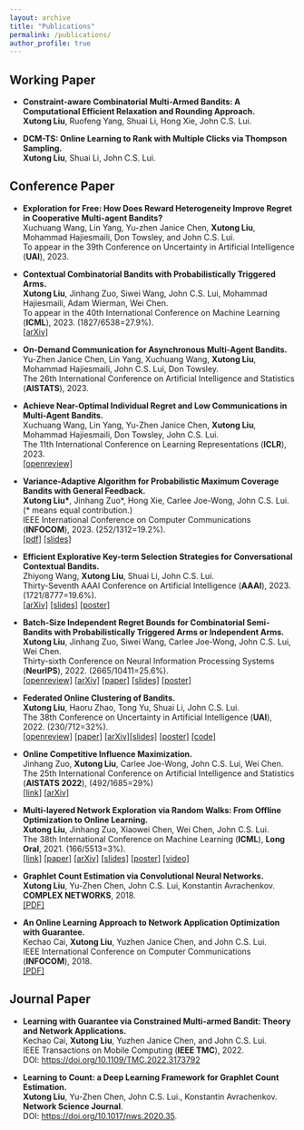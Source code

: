 ```yaml
---
layout: archive
title: "Publications"
permalink: /publications/
author_profile: true
---
```


Working Paper
------

- **Constraint-aware Combinatorial Multi-Armed Bandits: A Computational Efficient Relaxation and Rounding Approach.** <br>
**Xutong Liu**, Ruofeng Yang, Shuai Li, Hong Xie, John C.S. Lui.

- **DCM-TS: Online Learning to Rank with Multiple Clicks via Thompson Sampling.**<br>
**Xutong Liu**, Shuai Li, John C.S. Lui.

Conference Paper
------
- **Exploration for Free: How Does Reward Heterogeneity Improve Regret in Cooperative Multi-agent Bandits?** <br>
Xuchuang Wang, Lin Yang, Yu-zhen Janice Chen, **Xutong Liu**, Mohammad Hajiesmaili, Don Towsley, and John C.S. Lui. <br>
To appear in the 39th Conference on Uncertainty in Artificial Intelligence (**UAI**), 2023. <br>

- **Contextual Combinatorial Bandits with Probabilistically Triggered Arms.** <br>
**Xutong Liu**, Jinhang Zuo, Siwei Wang, John C.S. Lui, Mohammad Hajiesmaili, Adam Wierman, Wei Chen.<br>
To appear in the 40th International Conference on Machine Learning (**ICML**), 2023. (1827/6538=27.9%).<br>
[[arXiv]](https://arxiv.org/abs/2303.17110)


- **On-Demand Communication for Asynchronous Multi-Agent Bandits.** <br>
Yu-Zhen Janice Chen, Lin Yang, Xuchuang Wang, **Xutong Liu**, Mohammad Hajiesmaili, John C.S. Lui, Don Towsley.<br>
The 26th International Conference on Artificial Intelligence and Statistics (**AISTATS**), 2023.<br>


- **Achieve Near-Optimal Individual Regret and Low Communications in Multi-Agent Bandits.** <br>
Xuchuang Wang, Lin Yang, Yu-Zhen Janice Chen, **Xutong Liu**, Mohammad Hajiesmaili, Don Towsley, John C.S. Lui.<br>
The 11th International Conference on Learning Representations (**ICLR**), 2023.<br>
[[openreview]](https://openreview.net/forum?id=QTXKTXJKIh)

- **Variance-Adaptive Algorithm for Probabilistic Maximum Coverage Bandits with General Feedback.** <br>
**Xutong Liu\***, Jinhang Zuo\*, Hong Xie, Carlee Joe-Wong, John C.S. Lui. (\* means equal contribution.)<br>
IEEE International Conference on Computer Communications (**INFOCOM**), 2023. (252/1312=19.2%).<br>
[[pdf]](https://mycuhk-my.sharepoint.com/:b:/g/personal/1155098137_link_cuhk_edu_hk/EYqYaVWuH7RBr5BtYTcgA9sBj2cuj9nWRJqDb4VEZBT9mw?e=nGUKaI)
[[slides]](https://mycuhk-my.sharepoint.com/:b:/g/personal/1155098137_link_cuhk_edu_hk/EYBJCDGWJDlKgAqnQYlm7MMB7tPZ4WTp6figrXV0EDLHpg?e=c5aGz2)


- **Efficient Explorative Key-term Selection Strategies for Conversational Contextual Bandits.**<br>
Zhiyong Wang, **Xutong Liu**, Shuai Li, John C.S. Lui.<br>
Thirty-Seventh AAAI Conference on Artificial Intelligence (**AAAI**), 2023. (1721/8777=19.6%).<br>
[[arXiv]](https://arxiv.org/abs/2303.00315)
[[slides]](https://mycuhk-my.sharepoint.com/:b:/g/personal/1155098137_link_cuhk_edu_hk/Eclt0Jj9CTZNgo7Z3NKtnN8Bquz6_rEy9D5mefsg26JdGQ?e=byKehg)
[[poster]](https://mycuhk-my.sharepoint.com/:b:/g/personal/1155098137_link_cuhk_edu_hk/ERXzE9KnBWxKk1S5hZYaT5IBrnt5_0RS31sQNgHMoQkeqA?e=f3Edfn)

- **Batch-Size Independent Regret Bounds for Combinatorial Semi-Bandits with Probabilistically Triggered Arms or Independent Arms.**<br>
**Xutong Liu**, Jinhang Zuo, Siwei Wang, Carlee Joe-Wong, John C.S. Lui, Wei Chen.<br>
Thirty-sixth Conference on Neural Information Processing Systems (**NeurIPS**), 2022. (2665/10411=25.6%).<br>
[[openreview]](https://openreview.net/forum?id=6hzH8pohyPY&referrer=%5Bthe%20profile%20of%20Xutong%20Liu%5D(%2Fprofile%3Fid%3D~Xutong_Liu1))
[[arXiv]](https://arxiv.org/abs/2208.14837) 
[[paper]](https://mycuhk-my.sharepoint.com/:b:/g/personal/1155098137_link_cuhk_edu_hk/EZRAy5Hb_7hPsyNqu3riOuYByO02k5YCv3Ygy8EMIFrOyA?e=cugQLE)
[[slides]](https://mycuhk-my.sharepoint.com/:b:/g/personal/1155098137_link_cuhk_edu_hk/Ean0PkfNnwNDg23cGZNLoRkBWF5kXd0zThviP_QsJQStIQ?e=bdMohQ)
[[poster]](https://mycuhk-my.sharepoint.com/:b:/g/personal/1155098137_link_cuhk_edu_hk/EQxJVhpK0b5HhL7myGALkFQBfatSRtDhZJ7qfoAVsnrs3w?e=SjAuDS)


- **Federated Online Clustering of Bandits.**<br>
**Xutong Liu**, Haoru Zhao, Tong Yu, Shuai Li, John C.S. Lui.<br>
The 38th Conference on Uncertainty in Artificial Intelligence (**UAI**), 2022. (230/712=32%).<br>
[[openreview]](https://openreview.net/forum?id=rKUgiU8iqeq)
[[paper]](https://mycuhk-my.sharepoint.com/:b:/g/personal/1155098137_link_cuhk_edu_hk/EauadOh7FsZAoE_tutVVmJEBio97Me5QChl-SmYUnGeLWw?e=7eKVyI)
[[arXiv]](https://arxiv.org/abs/2208.14865)[[slides]](https://mycuhk-my.sharepoint.com/:b:/g/personal/1155098137_link_cuhk_edu_hk/ERAW3_6n1BBJnVglYqu92E0BhU0tZfCczwvrJjUZdLqn5Q?e=XIa6Lq) 
[[poster]](https://mycuhk-my.sharepoint.com/:b:/g/personal/1155098137_link_cuhk_edu_hk/EVCWIpmaXrdKg5q8U7XcD0UBcsH65ueCag_U-grR58PCgA?e=d0i4Yx) 
[[code]](https://github.com/ZhaoHaoRu/Federated-Clustering-of-Bandits)

- **Online Competitive Influence Maximization.** <br>
Jinhang Zuo, **Xutong Liu**, Carlee Joe-Wong, John C.S. Lui, Wei Chen. <br>
The 25th International Conference on Artificial Intelligence and Statistics (**AISTATS 2022**), (492/1685=29%)<br>
[[link]](https://proceedings.mlr.press/v151/zuo22a.html) 
[[arXiv]](https://arxiv.org/abs/2006.13411) 

- **Multi-layered Network Exploration via Random Walks: From Offline Optimization to Online Learning.**<br>
**Xutong Liu**, Jinhang Zuo, Xiaowei Chen, Wei Chen, John C.S. Lui. <br>
The 38th International Conference on Machine Learning (**ICML**), **Long Oral**, 2021. (166/5513=3%).<br>
[[link]](http://proceedings.mlr.press/v139/liu21ae.html)
[[paper]](https://mycuhk-my.sharepoint.com/:b:/g/personal/1155098137_link_cuhk_edu_hk/EdwTW-6sVO5HoWYDrbrS8m4BPahbSqgrr7DPLYlVCTpGdQ?e=x24PYU) 
[[arXiv]](https://arxiv.org/abs/2106.05065)
[[slides]](https://mycuhk-my.sharepoint.com/:b:/g/personal/1155098137_link_cuhk_edu_hk/ET5VkPfqnzNIv1gkK_N84BEBiwnM_yX_dE2tNzKCVkHMUg?e=2mNdjK) [[poster]](https://mycuhk-my.sharepoint.com/:b:/g/personal/1155098137_link_cuhk_edu_hk/Eai2eAbPtk9JpMWqK6CPDMgBIaUqn5933gxZ1wkSVtivIQ?e=tQQ3WI) 
[[video]](https://icml.cc/virtual/2021/session/12068#sl-video-8750) 


- **Graphlet Count Estimation via Convolutional Neural Networks.** <br>
**Xutong Liu**, Yu-Zhen Chen, John C.S. Lui, Konstantin Avrachenkov.<br>
**COMPLEX NETWORKS**, 2018. <br>
[[PDF]](https://hal.inria.fr/hal-01936850/file/camera-ready.pdf)

- **An Online Learning Approach to Network Application Optimization with Guarantee.** <br> 
Kechao Cai, **Xutong Liu**, Yuzhen Janice Chen, and John C.S. Lui. <br>
IEEE International Conference on Computer Communications (**INFOCOM**), 2018. <br>
[[PDF]](http://appsrv.cse.cuhk.edu.hk/~liuxt/lmg-infocom-18.pdf)

Journal Paper
------
- **Learning with Guarantee via Constrained Multi-armed Bandit: Theory and Network Applications.** <br>
Kechao Cai, **Xutong Liu**, Yuzhen Janice Chen, and John C.S. Lui. <br>
IEEE Transactions on Mobile Computing (**IEEE TMC**), 2022.<br>
DOI: https://doi.org/10.1109/TMC.2022.3173792

- **Learning to Count: a Deep Learning Framework for Graphlet Count Estimation.** <br> 
**Xutong Liu**, Yu-Zhen Chen, John C.S. Lui., Konstantin Avrachenkov.<br>
**Network Science Journal**.<br>
DOI: https://doi.org/10.1017/nws.2020.35.
